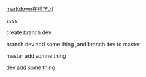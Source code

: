 [markdown在线学习](http://www.mdeditor.com/)

ssss

create branch dev

branch dev add some thing ,and branch dev to master

master add somne thing

dev add some thing

